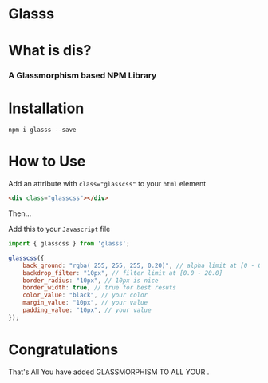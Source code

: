 # Glasss

# What is dis?
### A Glassmorphism based NPM Library 

# Installation

```
npm i glasss --save
```

# How to Use

Add an attribute with  ```class="glasscss"``` to your `html` element 

```html
<div class="glasscss"></div>
```

Then...

Add this to your `Javascript` file

```javascript 
import { glasscss } from 'glasss';

glasscss({
    back_ground: "rgba( 255, 255, 255, 0.20)", // alpha limit at [0 - 0.25]
    backdrop_filter: "10px", // filter limit at [0.0 - 20.0]
    border_radius: "10px", // 10px is nice
    border_width: true, // true for best resuts
    color_value: "black", // your color
    margin_value: "10px", // your value
    padding_value: "10px", // your value
});
```

# Congratulations

That's All You have added GLASSMORPHISM TO ALL YOUR .
